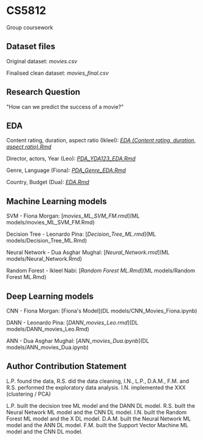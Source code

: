 # CS5812
Group coursework

## Dataset files
Original dataset: *movies.csv*

Finalised clean dataset: *movies_final.csv*

## Research Question
"How can we predict the success of a movie?"

## EDA
Content rating, duration, aspect ratio (Ikleel): [*EDA (Content rating, duration, aspect ratio).Rmd*](EDA (Ikleel's part))

Director, actors, Year (Leo): [*PDA_YDA123_EDA.Rmd*](Leo_EDA/PDA_YDA123_EDA.Rmd)

Genre, Language (Fiona): [*PDA_Genre_EDA.Rmd*](EDA (Fiona))

Country, Budget (Dua):  [*EDA.Rmd*](Dua'sEDA)

## Machine Learning models
SVM - Fiona Morgan: [*movies_ML_SVM_FM.rmd*](ML models/movies_ML_SVM_FM.Rmd)

Decision Tree - Leonardo Pina: [*Decision_Tree_ML.rmd*](ML models/Decision_Tree_ML.Rmd)

Neural Network - Dua Asghar Mughal: [*Neural_Network.rmd*](ML models/Neural_Network.Rmd)

Random Forest - Ikleel Nabi: [*Random Forest ML.Rmd*](ML models/Random Forest ML.Rmd)


## Deep Learning models
CNN - Fiona Morgan: [Fiona's Model](DL models/CNN_Movies_Fiona.ipynb)

DANN - Leonardo Pina: [*DANN_movies_Leo.rmd*](DL models/DANN_movies_Leo.Rmd)

ANN - Dua Asghar Mughal: [*ANN_movies_Dua.ipynb*](DL models/ANN_movies_Dua.ipynb)


## Author Contribution Statement
L.P. found the data, R.S. did the data cleaning, I.N., L.P., D.A.M., F.M. and R.S. performed the exploratory data analysis. I.N. implemented the XXX (clustering / PCA)

L.P. built the decision tree ML model and the DANN DL model. R.S. built the Neural Network ML model and the CNN DL model. I.N. built the Random Forest ML model and the X DL model. D.A.M. built the Neural Network ML model and the ANN DL model. F.M. built the Support Vector Machine ML model and the CNN DL model. 
